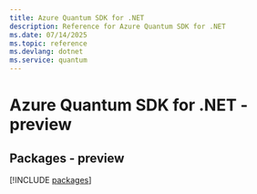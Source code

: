 ```yaml
---
title: Azure Quantum SDK for .NET
description: Reference for Azure Quantum SDK for .NET
ms.date: 07/14/2025
ms.topic: reference
ms.devlang: dotnet
ms.service: quantum
---
```

# Azure Quantum SDK for .NET - preview
## Packages - preview
[!INCLUDE [packages](quantum-index.md)]